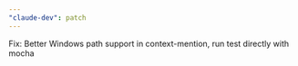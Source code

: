 ```yaml
---
"claude-dev": patch
---
```


Fix: Better Windows path support in context-mention, run test directly with mocha

